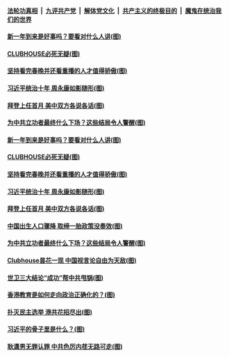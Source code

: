 ####  [法轮功真相](../../../../basic/blob/master/README.md?t=02140301) &nbsp;|&nbsp; [九评共产党](../../../../9ping.md/blob/master/README.md?t=02140301) &nbsp;|&nbsp; [解体党文化](../../../../jtdwh.md/blob/master/README.md?t=02140301)  &nbsp;|&nbsp; [共产主义的终极目的](../../../../gczydzjmd.md/blob/master/README.md?t=02140301) &nbsp;|&nbsp; [魔鬼在统治我们的世界](../../../../mgztzwmdsj.md/blob/master/README.md?t=02140301) 

#### [新一年到来是好事吗？要看对什么人讲(图)](../pages/p4/962384.md?t=02140301) 

#### [CLUBHOUSE必死无疑(图)](../pages/p4/962343.md?t=02140301) 

#### [坚持看完春晚并还看重播的人才值得骄傲(图)](../pages/p4/962341.md?t=02140301) 

#### [习近平统治十年 周永康如影随形(图)](../pages/p4/962342.md?t=02140301) 

#### [拜登上任首月 美中双方各说各话(图)](../pages/p4/962339.md?t=02140301) 

#### [为中共立功者最终什么下场？这些结局令人警醒(图)](../pages/p4/962277.md?t=02140301) 




#### [新一年到来是好事吗？要看对什么人讲(图)](../pages/p4/962384.md?t=02140301) 


#### [CLUBHOUSE必死无疑(图)](../pages/p4/962343.md?t=02140301) 

#### [坚持看完春晚并还看重播的人才值得骄傲(图)](../pages/p4/962341.md?t=02140301) 

#### [习近平统治十年 周永康如影随形(图)](../pages/p4/962342.md?t=02140301) 

#### [拜登上任首月 美中双方各说各话(图)](../pages/p4/962339.md?t=02140301) 

#### [中国出生人口骤降 取缔一胎政策没奏效(图)](../pages/p4/962337.md?t=02140301) 



#### [为中共立功者最终什么下场？这些结局令人警醒(图)](../pages/p4/962277.md?t=02140301) 

#### [Clubhouse昙花一现 中国视言论自由为天敌(图)](../pages/p4/962256.md?t=02140301) 

#### [世卫三大结论“成功”帮中共甩锅(图)](../pages/p4/962252.md?t=02140301) 

#### [香港教育是如何走向政治正确化的？(图)](../pages/p4/962250.md?t=02140301) 

#### [扑灭民主选举 港共花招尽出(图)](../pages/p4/962246.md?t=02140301) 

#### [习近平的骨子里是什么？(图)](../pages/p4/962231.md?t=02140301) 

#### [耿潇男无罪认罪 中共色厉内荏无路可走(图)](../pages/p4/962239.md?t=02140301) 



